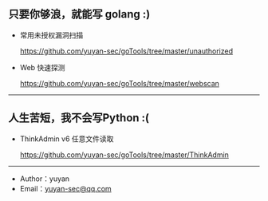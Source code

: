 ## 只要你够浪，就能写 golang :)



- 常用未授权漏洞扫描

  https://github.com/yuyan-sec/goTools/tree/master/unauthorized

- Web 快速探测

  https://github.com/yuyan-sec/goTools/tree/master/webscan



------

## 人生苦短，我不会写Python :(

- ThinkAdmin v6 任意文件读取
  
  https://github.com/yuyan-sec/goTools/tree/master/ThinkAdmin


------
- Author：yuyan
- Email：yuyan-sec@qq.com
